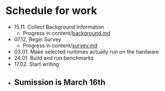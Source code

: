 # Schedule for work

 - 15.11. Collect Background Information
   - Progress in content/[background.md](content/background.md)
 - 07.12. Begin Survey
   - Progress in content/[survey.md](content/survey.md)
 - 03.01. Make selected runtimes actually run on the hardware
 - 24.01. Build and run benchmarks
 - 17.02. Start writing
 - ## Sumission is March 16th